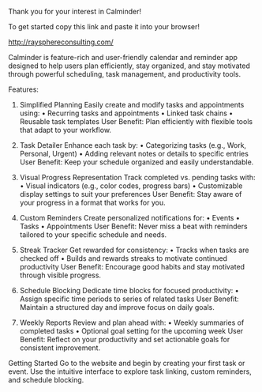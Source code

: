 Thank you for your interest in Calminder!

To get started copy this link and paste it into your browser!

http://raysphereconsulting.com/

Calminder is feature-rich and user-friendly calendar and reminder app designed to help users plan efficiently, stay organized, and stay motivated through powerful scheduling, task management, and productivity tools.

Features:

1. Simplified Planning
Easily create and modify tasks and appointments using:
• Recurring tasks and appointments
• Linked task chains
• Reusable task templates
User Benefit: Plan efficiently with flexible tools that adapt to your workflow.

2. Task Detailer
Enhance each task by:
• Categorizing tasks (e.g., Work, Personal, Urgent)
• Adding relevant notes or details to specific entries
User Benefit: Keep your schedule organized and easily understandable.

3. Visual Progress Representation
Track completed vs. pending tasks with:
• Visual indicators (e.g., color codes, progress bars)
• Customizable display settings to suit your preferences
User Benefit: Stay aware of your progress in a format that works for you.

4. Custom Reminders
Create personalized notifications for:
• Events
• Tasks
• Appointments
User Benefit: Never miss a beat with reminders tailored to your specific schedule and needs.

5. Streak Tracker
Get rewarded for consistency:
• Tracks when tasks are checked off
• Builds and rewards streaks to motivate continued productivity
User Benefit: Encourage good habits and stay motivated through visible progress.

6. Schedule Blocking
Dedicate time blocks for focused productivity:
• Assign specific time periods to series of related tasks
User Benefit: Maintain a structured day and improve focus on daily goals.

7. Weekly Reports
Review and plan ahead with:
• Weekly summaries of completed tasks
• Optional goal setting for the upcoming week
User Benefit: Reflect on your productivity and set actionable goals for consistent improvement.

Getting Started
Go to the website and begin by creating your first task or event. Use the intuitive interface to explore task linking, custom reminders, and schedule blocking.
